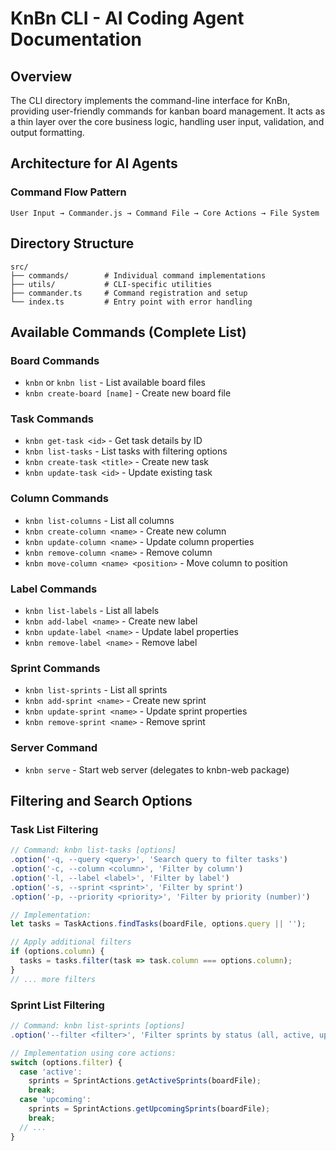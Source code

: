 # KnBn CLI - AI Coding Agent Documentation

## Overview
The CLI directory implements the command-line interface for KnBn, providing user-friendly commands for kanban board management. It acts as a thin layer over the core business logic, handling user input, validation, and output formatting.

## Architecture for AI Agents

### Command Flow Pattern
```
User Input → Commander.js → Command File → Core Actions → File System
```

## Directory Structure

```
src/
├── commands/        # Individual command implementations
├── utils/           # CLI-specific utilities
├── commander.ts     # Command registration and setup
└── index.ts         # Entry point with error handling
```

## Available Commands (Complete List)

### Board Commands
- `knbn` or `knbn list` - List available board files
- `knbn create-board [name]` - Create new board file

### Task Commands
- `knbn get-task <id>` - Get task details by ID
- `knbn list-tasks` - List tasks with filtering options
- `knbn create-task <title>` - Create new task
- `knbn update-task <id>` - Update existing task

### Column Commands
- `knbn list-columns` - List all columns
- `knbn create-column <name>` - Create new column
- `knbn update-column <name>` - Update column properties
- `knbn remove-column <name>` - Remove column
- `knbn move-column <name> <position>` - Move column to position

### Label Commands
- `knbn list-labels` - List all labels
- `knbn add-label <name>` - Create new label
- `knbn update-label <name>` - Update label properties
- `knbn remove-label <name>` - Remove label

### Sprint Commands
- `knbn list-sprints` - List all sprints
- `knbn add-sprint <name>` - Create new sprint
- `knbn update-sprint <name>` - Update sprint properties
- `knbn remove-sprint <name>` - Remove sprint

### Server Command
- `knbn serve` - Start web server (delegates to knbn-web package)

## Filtering and Search Options

### Task List Filtering
```typescript
// Command: knbn list-tasks [options]
.option('-q, --query <query>', 'Search query to filter tasks')
.option('-c, --column <column>', 'Filter by column')
.option('-l, --label <label>', 'Filter by label')
.option('-s, --sprint <sprint>', 'Filter by sprint')
.option('-p, --priority <priority>', 'Filter by priority (number)')

// Implementation:
let tasks = TaskActions.findTasks(boardFile, options.query || '');

// Apply additional filters
if (options.column) {
  tasks = tasks.filter(task => task.column === options.column);
}
// ... more filters
```

### Sprint List Filtering
```typescript
// Command: knbn list-sprints [options]
.option('--filter <filter>', 'Filter sprints by status (all, active, upcoming, completed)', 'all')

// Implementation using core actions:
switch (options.filter) {
  case 'active':
    sprints = SprintActions.getActiveSprints(boardFile);
    break;
  case 'upcoming':
    sprints = SprintActions.getUpcomingSprints(boardFile);
    break;
  // ...
}
```